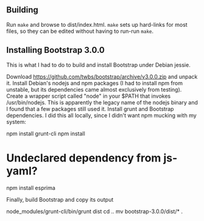 Building
--------

Run `make` and browse to dist/index.html.  `make` sets up hard-links
for most files, so they can be edited without having to run-run
`make`.

Installing Bootstrap 3.0.0
--------------------------

This is what I had to do to build and install Bootstrap under Debian
jessie.

Download https://github.com/twbs/bootstrap/archive/v3.0.0.zip and
unpack it.  Install Debian's nodejs and npm packages (I had to install
npm from unstable, but its dependencies came almost exclusively from
testing).  Create a wrapper script called "node" in your $PATH that
invokes /usr/bin/nodejs.  This is apparently the legacy name of the
nodejs binary and I found that a few packages still used it.  Install
grunt and Bootstrap dependencies.  I did this all locally, since I
didn't want npm mucking with my system:

  npm install grunt-cli
  npm install
  # Undeclared dependency from js-yaml?
  npm install esprima

Finally, build Bootstrap and copy its output

  node_modules/grunt-cli/bin/grunt dist
  cd ..
  mv bootstrap-3.0.0/dist/* .
